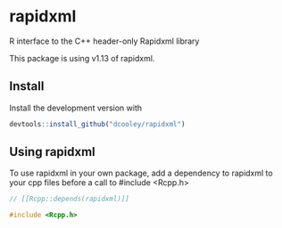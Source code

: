 # rapidxml

R interface to the C++ header-only Rapidxml library

This package is using v1.13 of rapidxml. 

## Install

Install the development version with

```r
devtools::install_github("dcooley/rapidxml")
```

## Using rapidxml

To use rapidxml in your own package, add a dependency to rapidxml to your cpp files before a call to #include <Rcpp.h>

```c++
// [[Rcpp::depends(rapidxml)]]

#include <Rcpp.h>
```



